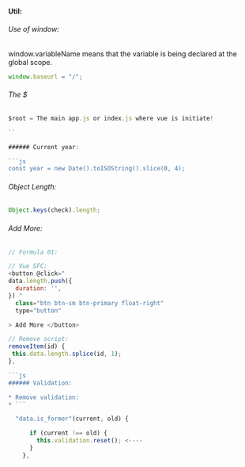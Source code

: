 #### Util:

###### Use of window:
 
window.variableName means that the variable is being declared at the global scope.

```js
window.baseurl = "/";
```

###### The $

```js
$root = The main app.js or index.js where vue is initiate!

``

###### Current year:

```js
const year = new Date().toISOString().slice(0, 4); 

```

###### Object Length:

```js
Object.keys(check).length; 

```

###### Add More:

```js
// Formula 01:

// Vue SFC:
<button @click="
data.length.push({
  duration: '', 
}) "
  class="btn btn-sm btn-primary float-right"
  type="button"

> Add More </button>

// Remove script:
removeItem(id) {
 this.data.length.splice(id, 1); 
}, 

```js
###### Validation:

* Remove validation:
* ```

  "data.is_former"(current, old) {

      if (current !== old) {
        this.validation.reset(); <----
      }
    },

  ```
